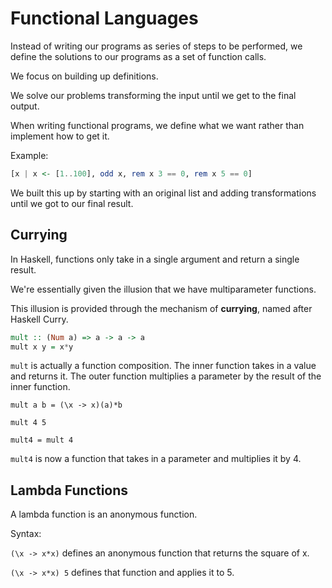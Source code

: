 # Functional Languages

Instead of writing our programs as series of steps to be
performed, we define the solutions to our programs as a set
of function calls.

We focus on building up definitions.

We solve our problems transforming the input until we get to 
the final output.

When writing functional programs, we define what we want rather
than implement how to get it.

Example:

``` haskell
[x | x <- [1..100], odd x, rem x 3 == 0, rem x 5 == 0]
```

We built this up by starting with an original list and adding 
transformations until we got to our final result.

## Currying

In Haskell, functions only take in a single argument and
return a single result. 

We're essentially given the illusion that we have 
multiparameter functions.

This illusion is provided through the mechanism of
**currying**, named after Haskell Curry.

```haskell
mult :: (Num a) => a -> a -> a
mult x y = x*y
```

`mult` is actually a function composition. The inner function takes
in a value and returns it. The outer function multiplies a parameter
by the result of the inner function.

`mult a b = (\x -> x)(a)*b`

`mult 4 5`

`mult4 = mult 4`

`mult4` is now a function that takes in a parameter and multiplies it
by 4.

## Lambda Functions

A lambda function is an anonymous function.

Syntax:

`(\x -> x*x)` defines an anonymous function that returns the square of x.

`(\x -> x*x) 5` defines that function and applies it to 5.


